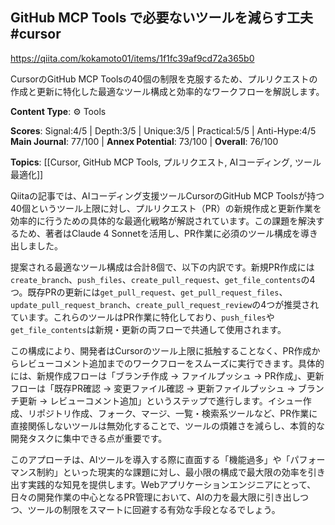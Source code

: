## GitHub MCP Tools で必要ないツールを減らす工夫 #cursor

https://qiita.com/kokamoto01/items/1f1fc39af9cd72a365b0

CursorのGitHub MCP Toolsの40個の制限を克服するため、プルリクエストの作成と更新に特化した最適なツール構成と効率的なワークフローを解説します。

**Content Type**: ⚙️ Tools

**Scores**: Signal:4/5 | Depth:3/5 | Unique:3/5 | Practical:5/5 | Anti-Hype:4/5
**Main Journal**: 77/100 | **Annex Potential**: 73/100 | **Overall**: 76/100

**Topics**: [[Cursor, GitHub MCP Tools, プルリクエスト, AIコーディング, ツール最適化]]

Qiitaの記事では、AIコーディング支援ツールCursorのGitHub MCP Toolsが持つ40個というツール上限に対し、プルリクエスト（PR）の新規作成と更新作業を効率的に行うための具体的な最適化戦略が解説されています。この課題を解決するため、著者はClaude 4 Sonnetを活用し、PR作業に必須のツール構成を導き出しました。

提案される最適なツール構成は合計8個で、以下の内訳です。新規PR作成には`create_branch`、`push_files`、`create_pull_request`、`get_file_contents`の4つ。既存PRの更新には`get_pull_request`、`get_pull_request_files`、`update_pull_request_branch`、`create_pull_request_review`の4つが推奨されています。これらのツールはPR作業に特化しており、`push_files`や`get_file_contents`は新規・更新の両フローで共通して使用されます。

この構成により、開発者はCursorのツール上限に抵触することなく、PR作成からレビューコメント追加までのワークフローをスムーズに実行できます。具体的には、新規作成フローは「ブランチ作成 → ファイルプッシュ → PR作成」、更新フローは「既存PR確認 → 変更ファイル確認 → 更新ファイルプッシュ → ブランチ更新 → レビューコメント追加」というステップで進行します。イシュー作成、リポジトリ作成、フォーク、マージ、一覧・検索系ツールなど、PR作業に直接関係しないツールは無効化することで、ツールの煩雑さを減らし、本質的な開発タスクに集中できる点が重要です。

このアプローチは、AIツールを導入する際に直面する「機能過多」や「パフォーマンス制約」といった現実的な課題に対し、最小限の構成で最大限の効率を引き出す実践的な知見を提供します。Webアプリケーションエンジニアにとって、日々の開発作業の中心となるPR管理において、AIの力を最大限に引き出しつつ、ツールの制限をスマートに回避する有効な手段となるでしょう。